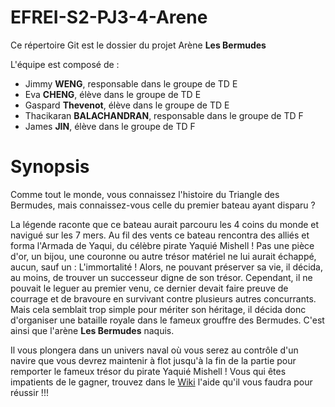 # EFREI-S2-PJ3-4-Arene
Ce répertoire Git est le dossier du projet Arène **Les Bermudes**

L'équipe est composé de :

* Jimmy **WENG**, responsable dans le groupe de TD E
* Eva **CHENG**, élève dans le groupe de TD E
* Gaspard **Thevenot**, élève dans le groupe de TD E
* Thacikaran **BALACHANDRAN**, responsable dans le groupe de TD F
* James **JIN**, élève dans le groupe de TD F

# Synopsis
Comme tout le monde, vous connaissez l'histoire du Triangle des Bermudes, mais connaissez-vous celle du premier bateau ayant disparu ?

La légende raconte que ce bateau aurait parcouru les 4 coins du monde et navigué sur les 7 mers. Au fil des vents ce bateau rencontra des alliés et forma l'Armada de Yaqui, du célèbre pirate Yaquié Mishell ! Pas une pièce d'or, un bijou, une couronne ou autre trésor matériel ne lui aurait échappé, aucun, sauf un : L'immortalité ! Alors, ne pouvant préserver sa vie, il décida, au moins, de trouver un successeur digne de son trésor. Cependant, il ne pouvait le leguer au premier venu, ce dernier devait faire preuve de courrage et de bravoure en survivant contre plusieurs autres concurrants. Mais cela semblait trop simple pour mériter son héritage, il décida donc d'organiser une bataille royale dans le fameux grouffre des Bermudes. C'est ainsi que l'arène **Les Bermudes** naquis.

Il vous plongera dans un univers naval où vous serez au contrôle d'un navire que vous devrez maintenir à flot jusqu'à la fin de la partie pour remporter le fameux trésor du pirate Yaquié Mishell ! Vous qui êtes impatients de le gagner, trouvez dans le [Wiki](https://github.com/kritpo/EFREI-S2-PJ3-4-Arene/wiki) l'aide qu'il vous faudra pour réussir !!!

